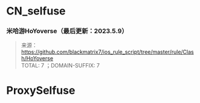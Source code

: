 # CN_selfuse
### 米哈游HoYoverse（最后更新：2023.5.9）  
> 来源：https://github.com/blackmatrix7/ios_rule_script/tree/master/rule/Clash/HoYoverse    
> TOTAL: 7 ；DOMAIN-SUFFIX: 7
>
# ProxySelfuse

